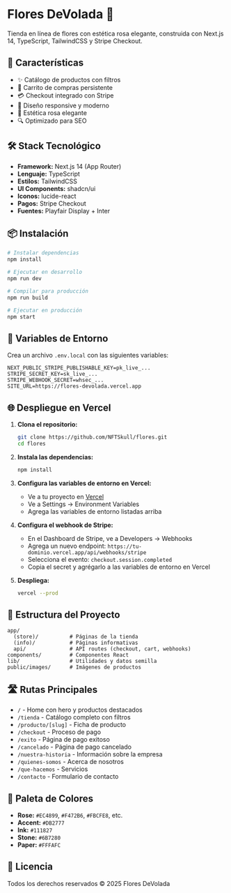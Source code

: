 # Flores DeVolada 🌹

Tienda en línea de flores con estética rosa elegante, construida con Next.js 14, TypeScript, TailwindCSS y Stripe Checkout.

## 🚀 Características

- ✨ Catálogo de productos con filtros
- 🛒 Carrito de compras persistente
- 💳 Checkout integrado con Stripe
- 📱 Diseño responsive y moderno
- 🎨 Estética rosa elegante
- 🔍 Optimizado para SEO

## 🛠️ Stack Tecnológico

- **Framework:** Next.js 14 (App Router)
- **Lenguaje:** TypeScript
- **Estilos:** TailwindCSS
- **UI Components:** shadcn/ui
- **Iconos:** lucide-react
- **Pagos:** Stripe Checkout
- **Fuentes:** Playfair Display + Inter

## 📦 Instalación

```bash
# Instalar dependencias
npm install

# Ejecutar en desarrollo
npm run dev

# Compilar para producción
npm run build

# Ejecutar en producción
npm start
```

## 🔐 Variables de Entorno

Crea un archivo `.env.local` con las siguientes variables:

```env
NEXT_PUBLIC_STRIPE_PUBLISHABLE_KEY=pk_live_...
STRIPE_SECRET_KEY=sk_live_...
STRIPE_WEBHOOK_SECRET=whsec_...
SITE_URL=https://flores-devolada.vercel.app
```

## 🌐 Despliegue en Vercel

1. **Clona el repositorio:**
   ```bash
   git clone https://github.com/NFTSkull/flores.git
   cd flores
   ```

2. **Instala las dependencias:**
   ```bash
   npm install
   ```

3. **Configura las variables de entorno en Vercel:**
   - Ve a tu proyecto en [Vercel](https://vercel.com)
   - Ve a Settings → Environment Variables
   - Agrega las variables de entorno listadas arriba

4. **Configura el webhook de Stripe:**
   - En el Dashboard de Stripe, ve a Developers → Webhooks
   - Agrega un nuevo endpoint: `https://tu-dominio.vercel.app/api/webhooks/stripe`
   - Selecciona el evento: `checkout.session.completed`
   - Copia el secret y agrégarlo a las variables de entorno en Vercel

5. **Despliega:**
   ```bash
   vercel --prod
   ```

## 📁 Estructura del Proyecto

```
app/
  (store)/          # Páginas de la tienda
  (info)/           # Páginas informativas
  api/              # API routes (checkout, cart, webhooks)
components/         # Componentes React
lib/                # Utilidades y datos semilla
public/images/      # Imágenes de productos
```

## 🛣️ Rutas Principales

- `/` - Home con hero y productos destacados
- `/tienda` - Catálogo completo con filtros
- `/producto/[slug]` - Ficha de producto
- `/checkout` - Proceso de pago
- `/exito` - Página de pago exitoso
- `/cancelado` - Página de pago cancelado
- `/nuestra-historia` - Información sobre la empresa
- `/quienes-somos` - Acerca de nosotros
- `/que-hacemos` - Servicios
- `/contacto` - Formulario de contacto

## 🎨 Paleta de Colores

- **Rose:** `#EC4899`, `#F472B6`, `#FBCFE8`, etc.
- **Accent:** `#DB2777`
- **Ink:** `#111827`
- **Stone:** `#6B7280`
- **Paper:** `#FFFAFC`

## 📝 Licencia

Todos los derechos reservados © 2025 Flores DeVolada
